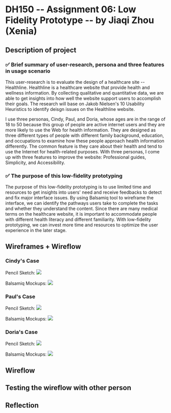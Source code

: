 # DH150 -- Assignment 06: Low Fidelity Prototype -- by Jiaqi Zhou (Xenia)
## Description of project 
### :white_check_mark: Brief summary of user-research, persona and three features in usage scenario
This user-research is to evaluate the design of a healthcare site -- Healthline. Healthline is a healthcare website that provide health and wellness information. By collecting qualitative and quantitative data, we are able to get insights into how well the website support users to accomplish their goals. The research will base on Jakob Nielsen's 10 Usability Heuristics to identify deisgn issues on the Healthline website.

I use three personas, Cindy, Paul, and Doria, whose ages are in the range of 18 to 50 because this group of people are active internet users and they are more likely to use the Web for health information. They are designed as three different types of people with different family background, education, and occupations to examine how these people approach health information differently. The common feature is they care about their health and tend to use the Internet for health-related purposes. With three personas, I come up with three features to improve the website: Professional guides, Simplicity, and Accessibility. 


### :white_check_mark: The purpose of this low-fidelity prototyping
The purpose of this low-fidelity prototyping is to use limited time and resources to get insights into users' need and receive feedbacks to detect and fix major interface issues. By using Balsamiq tool to wireframe the interface, we can identify the pathways users take to complete the tasks and whether they understand the content. Since there are many medical terms on the healthcare website, it is important to accommodate people with different health literacy and different familiarity. With low-fidelity prototyping, we can invest more time and resources to optimize the user experience in the later stage.


## Wireframes + Wireflow
### Cindy's Case
Pencil Sketch:
![](https://github.com/xenia1270/DH150/blob/master/Assignment%206/Cindy-Handsketch.JPG)

Balsamiq Mockups:
![](https://github.com/xenia1270/DH150/blob/master/Assignment%206/Cindy%20Wireframe.png)

### Paul's Case
Pencil Sketch:
![](https://github.com/xenia1270/DH150/blob/master/Assignment%206/Paul-Handsketch.JPG)

Balsamiq Mockups:
![](https://github.com/xenia1270/DH150/blob/master/Assignment%206/Paul%20Wireframe.png)

### Doria's Case
Pencil Sketch:
![](https://github.com/xenia1270/DH150/blob/master/Assignment%206/Doria-Handsketch.JPG)

Balsamiq Mockups:
![](https://github.com/xenia1270/DH150/blob/master/Assignment%206/Doria%20Wireframe.png)
## Wireflow


## Testing the wireflow with other person


## Reflection 
